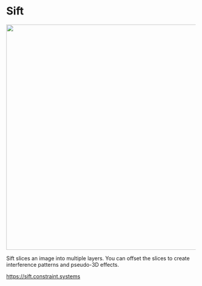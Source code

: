 # Sift

<img 
  src='https://raw.githubusercontent.com/constraint-systems/sift/master/sift.gif'
  width="600"
/>

Sift slices an image into multiple layers. You can offset the slices to create interference patterns and pseudo-3D effects.

https://sift.constraint.systems
